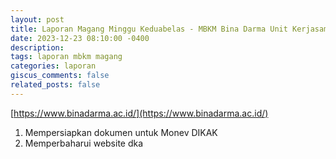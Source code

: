 ```yaml
---
layout: post
title: Laporan Magang Minggu Keduabelas - MBKM Bina Darma Unit Kerjasama dan Alumni
date: 2023-12-23 08:10:00 -0400
description: 
tags: laporan mbkm magang
categories: laporan
giscus_comments: false
related_posts: false
---
```

[https://www.binadarma.ac.id/](https://www.binadarma.ac.id/)

1. Mempersiapkan dokumen untuk Monev DIKAK
2. Memperbaharui website dka
